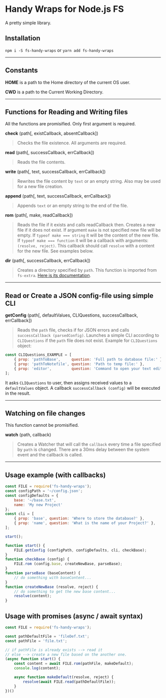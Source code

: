 # Handy Wraps for Node.js FS

A pretty simple library.

## Installation

`npm i -S fs-handy-wraps` or `yarn add fs-handy-wraps`

----

## Constants

**HOME** is a path to the Home directory of the current OS user.

**CWD** is a path to the Current Working Directory.

----

## Functions for Reading and Writing files

All the functions are promisified. Only first argument is required.

**check** (path[, existCallback, absentCallback])
> Checks the file existence. All arguments are required.

**read** (path[, successCallback, errCallback])
> Reads the file contents.

**write** (path[, text, successCallback, errCallback])
> Rewrites the file content by `text` or an empty string. Also may be used for a new file creation.

**append** (path[, text, successCallback, errCallback])
> Appends `text` or an empty string to the end of the file.

**rom** (path[, make, readCallback])
> Reads the file if it exists and calls readCallback then.
> Creates a new file if it does not exist.
> If argument `make` is not specified new file will be empty.
> If `typeof make === string` it will be the content of the new file.
> If `typeof make === function` it will be a callback with arguments: `(resolve, reject)`. This callback should call `resolve` with a content for the new file. See examples below.

**dir** (path[, successCallback, errCallback])
> Creates a directory specified by `path`. This function is imported from `fs-extra`. [Here is its documentation](https://github.com/jprichardson/node-fs-extra/blob/master/docs/ensureDir.md).

----

## Read or Create a JSON config-file using simple CLI

**getConfig** (path[, defaultValues, CLIQuestions, successCallback, errCallback])
> Reads the `path` file, checks if for JSON errors and calls `successCallback (parsedConfig)`.
> Launches a simple CLI according to `CLIQuestions` if the `path` file does not exist.
Example for `CLIQuestions` object:

```js
const CLIQuestions_EXAMPLE = [
    { prop: 'pathToBase',     question: 'Full path to database file:' },
    { prop: 'pathToNotefile', question: 'Path to temp file:' },
    { prop: 'editor',         question: 'Command to open your text editor:' },
];
```

It asks `CLIQuestions` to user, then assigns received values to a `defaultValues` object.
A callback `successCallback (config)` will be executed in the result.

----

## Watching on file changes

This function cannot be promisified.

**watch** (path, callback)
> Creates a Watcher that will call the `callback` every time a file specified by `path` is changed.
> There are a 30ms delay between the system event and the callback is called.

----

## Usage example (with callbacks)

```js
const FILE = require('fs-handy-wraps');
const configPath = '~/config.json';
const configDefaults = {
    base: '~/base.txt',
    name: 'My new Project'
};
const cli = [
    { prop: 'base', question: 'Where to store the database?' },
    { prop: 'name', question: 'What is the name of your Project?' },
];

start();

function start() {
    FILE.getConfig (configPath, configDefaults, cli, checkBase);
}
function checkBase (config) {
    FILE.rom (config.base, createNewBase, parseBase);
}
function parseBase (baseContent) {
    // do something with baseContent...
}
function createNewBase (resolve, reject) {
    // do something to get the new base content...
    resolve(content);
}
```

## Usage with promises (async / await syntax)

```js
const FILE = require('fs-handy-wraps');

const pathDefaultFile = 'fileDef.txt';
const pathFile = 'file.txt';

// if pathFile is already exists --> read it
// else --> create a new file based on the another one.
(async function start() {
    const content = await FILE.rom(pathFile, makeDefault);
    console.log(content);

    async function makeDefault(resolve, reject) {
        resolve(await FILE.read(pathDefaultFile));
    }
})()
```
